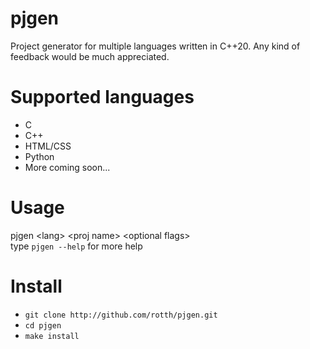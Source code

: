 # pjgen
Project generator for multiple languages written in C++20.
Any kind of feedback would be much appreciated.

# Supported languages
* C  
* C++  
* HTML/CSS  
* Python
* More coming soon...  

# Usage
pjgen \<lang\> \<proj name\> \<optional flags\>  
type ```pjgen --help``` for more help

# Install
* ```git clone http://github.com/rotth/pjgen.git```  
* ```cd pjgen```  
* ```make install```
